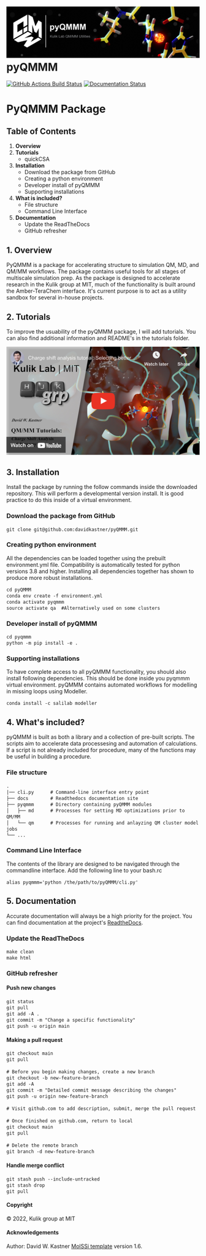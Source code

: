 ![Graphical Summary of README](docs/_static/header.jpg)
pyQMMM
==============================
[//]: # (Badges)
[![GitHub Actions Build Status](https://github.com/davidkastner/pyqmmm/workflows/CI/badge.svg)](https://github.com/davidkastner/pyqmmm/actions?query=workflow%3ACI)
[![Documentation Status](https://readthedocs.org/projects/pyqmmm/badge/?version=latest)](https://pyqmmm.readthedocs.io/en/latest/?badge=latest)

# PyQMMM Package
## Table of Contents
1. **Overview**
2. **Tutorials**
    * quickCSA
3. **Installation**
    * Download the package from GitHub
    * Creating a python environment
    * Developer install of pyQMMM
    * Supporting installations
4. **What is included?**
    * File structure
    * Command Line Interface
5. **Documentation**
    * Update the ReadTheDocs
    * GitHub refresher


## 1. Overview
PyQMMM is a package for accelerating structure to simulation QM, MD, and QM/MM workflows. 
The package contains useful tools for all stages of multiscale simulation prep.
As the package is designed to accelerate research in the Kulik group at MIT, 
much of the functionality is built around the Amber-TeraChem interface.
It's current purpose is to act as a utility sandbox for several in-house projects.

## 2. Tutorials
To improve the usuability of the pyQMMM package, I will add tutorials.
You can also find additional information and README's in the tutorials folder.

[![Video Tutorial](https://raw.githubusercontent.com/davidkastner/quickCSA/main/docs/_static/thumbnail.jpg)](https://www.youtube.com/watch?v=Zck8fznmTPA&t=27s&ab_channel=DavidW.Kastner)

## 3. Installation
Install the package by running the follow commands inside the downloaded repository. 
This will perform a developmental version install. 
It is good practice to do this inside of a virtual environment.

### Download the package from GitHub
```
git clone git@github.com:davidkastner/pyQMMM.git
```

### Creating python environment
All the dependencies can be loaded together using the prebuilt environment.yml file.
Compatibility is automatically tested for python versions 3.8 and higher.
Installing all dependencies together has shown to produce more robust installations.

```
cd pyQMMM
conda env create -f environment.yml
conda activate pyqmmm
source activate qa  #Alternatively used on some clusters
```

### Developer install of pyQMMM
```
cd pyqmmm
python -m pip install -e .
```

### Supporting installations
To have complete access to all pyQMMM functionality, you should also install following dependencies. 
This should be done inside you pyqmmm virtual environment. 
pyQMMM contains automated workflows for modelling in missing loops using Modeller.

```
conda install -c salilab modeller
```

## 4. What's included?
pyQMMM is built as both a library and a collection of pre-built scripts.
The scripts aim to accelerate data processesing and automation of calculations.
If a script is not already included for procedure, many of the functions may be useful in building a procedure.

### File structure

```
.
|── cli.py      # Command-line interface entry point
├── docs        # Readthedocs documentation site
├── pyqmmm      # Directory containing pyQMMM modules
│   ├── md      # Processes for setting MD optimizations prior to QM/MM
│   └── qm      # Processes for running and anlayzing QM cluster model jobs 
└── ...
```

### Command Line Interface
The contents of the library are designed to be navigated through the commandline interface.
Add the following line to your bash.rc

```
alias pyqmmm='python /the/path/to/pyQMMM/cli.py'
```


## 5. Documentation
Accurate documentation will always be a high priority for the project.
You can find documentation at the project's [ReadtheDocs](https://pyqmmm.readthedocs.io/).

### Update the ReadTheDocs

```
make clean
make html
```

### GitHub refresher
#### Push new changes

```
git status
git pull
git add -A .
git commit -m "Change a specific functionality"
git push -u origin main
```

#### Making a pull request
```
git checkout main
git pull

# Before you begin making changes, create a new branch
git checkout -b new-feature-branch
git add -A
git commit -m "Detailed commit message describing the changes"
git push -u origin new-feature-branch

# Visit github.com to add description, submit, merge the pull request

# Once finished on github.com, return to local
git checkout main
git pull

# Delete the remote branch
git branch -d new-feature-branch
```

#### Handle merge conflict

```
git stash push --include-untracked
git stash drop
git pull
```

#### Copyright
&copy; 2022,  Kulik group at MIT


#### Acknowledgements
Author: David W. Kastner
[MolSSi template](https://github.com/molssi/cookiecutter-cms) version 1.6.
